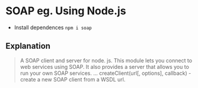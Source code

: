 # SOAP eg. Using Node.js

- Install dependences 
```npm i soap```

## Explanation

> A SOAP client and server for node. js. This module lets you connect to web services using SOAP. It also provides a server that allows you to run your own SOAP services. ... createClient(url[, options], callback) - create a new SOAP client from a WSDL url.